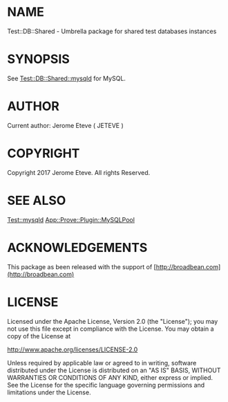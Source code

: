 # NAME

Test::DB::Shared - Umbrella package for shared test databases instances

# SYNOPSIS

See [Test::DB::Shared::mysqld](https://metacpan.org/pod/Test::DB::Shared::mysqld) for MySQL.

# AUTHOR

Current author: Jerome Eteve ( JETEVE )

# COPYRIGHT

Copyright 2017 Jerome Eteve. All rights Reserved.

# SEE ALSO

[Test::mysqld](https://metacpan.org/pod/Test::mysqld) [App::Prove::Plugin::MySQLPool](https://metacpan.org/pod/App::Prove::Plugin::MySQLPool)

# ACKNOWLEDGEMENTS

This package as been released with the support of [http://broadbean.com](http://broadbean.com)

# LICENSE

Licensed under the Apache License, Version 2.0 (the "License");
you may not use this file except in compliance with the License.
You may obtain a copy of the License at

http://www.apache.org/licenses/LICENSE-2.0

Unless required by applicable law or agreed to in writing, software
distributed under the License is distributed on an "AS IS" BASIS,
WITHOUT WARRANTIES OR CONDITIONS OF ANY KIND, either express or implied.
See the License for the specific language governing permissions and
limitations under the License.
